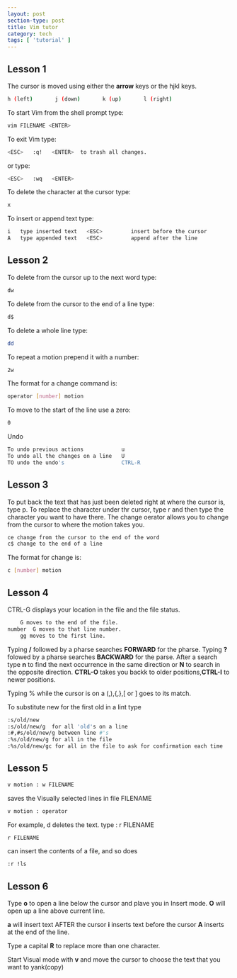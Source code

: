 ```yaml
---
layout: post
section-type: post
title: Vim tutor
category: tech
tags: [ 'tutorial' ]
---
```



## Lesson 1
The cursor is moved using either the **arrow** keys or the hjkl keys.

```bash
h (left)       j (down)       k (up)       l (right)
```

To start Vim from the shell prompt type:

```bash
vim FILENAME <ENTER>
```

To exit Vim type:

```bash
<ESC>   :q!   <ENTER>  to trash all changes.
```

or type:

```bash
<ESC>   :wq   <ENTER>
```

To delete the character at the cursor type:

```bash
x
```

To insert or append text type:

```bash
i   type inserted text   <ESC>         insert before the cursor
A   type appended text   <ESC>         append after the line
```

## Lesson 2

To delete from the cursor up to the next word type:

```bash
dw
```

To delete from the cursor to the end of a line type:

```bash
d$
```

To delete a whole line type:

```bash
dd
```

To repeat a motion prepend it with a number:

```bash
2w
```

The format for a change command is:

```bash
operator [number] motion
```

To move to the start of the line use a zero:

```bash
0
```

Undo

```bash
To undo previous actions            u
To undo all the changes on a line   U
TO undo the undo's                  CTRL-R
```

## Lesson 3

To put back the text that has just been deleted right at where the cursor is, type p.
To replace the character under thr cursor, type r and then type the character you want to have there.
The change oerator allows you to change from the cursor to where the motion takes you.

```bash
ce change from the cursor to the end of the word
c$ change to the end of a line
```

The format for change is:

```bash
c [number] motion
```

## Lesson 4

CTRL-G displays your location in the file and the file status.

```bash
    G moves to the end of the file.
number  G moves to that line number.
    gg moves to the first line.
```

Typing **/** followed by a pharse searches **FORWARD** for the pharse.
Typing **?** folowed by a pharse searches **BACKWARD** for the parse.
After a search type **n** to find the next occurrence in the same direction or **N** to search in the opposite direction.
**CTRL-O** takes you backk to older positions,**CTRL-I** to newer positions.

Typing % while the cursor is on a (,),{,},[ or ] goes to its match.

To substitute new for the first old in a lint type

```bash
:s/old/new
:s/old/new/g  for all 'old's on a line
:#,#s/old/new/g between line #'s
:%s/old/new/g for all in the file
:%s/old/new/gc for all in the file to ask for confirmation each time
```

## Lesson 5

```bash
v motion : w FILENAME
```

saves the Visually selected lines in file FILENAME

```bash
v motion : operator
```

For example, d deletes the text.
type : r FILENAME

```bash
r FILENAME
```

can insert the contents of a file, and so does

```bash
:r !ls
```

## Lesson 6
Type **o** to open a line below the cursor and plave you in Insert mode.
**O** will open up a line above current line.

**a** will insert text AFTER the cursor
**i** inserts text before the cursor
**A** inserts at the end of the line.

Type a capital **R** to replace more than one character.

Start Visual mode with **v** and move the cursor to choose the text that you want to yank(copy)

